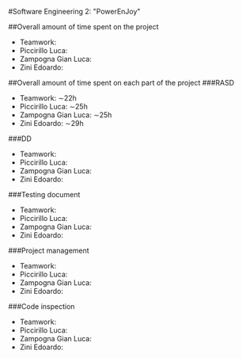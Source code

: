 #Software Engineering 2: "PowerEnJoy"

##Overall amount of time spent on the project
- Teamwork:
- Piccirillo Luca: 
- Zampogna Gian Luca: 
- Zini Edoardo: 

##Overall amount of time spent on each part of the project
###RASD
- Teamwork: ∼22h
- Piccirillo Luca: ∼25h
- Zampogna Gian Luca: ∼25h
- Zini Edoardo: ∼29h

###DD
- Teamwork:
- Piccirillo Luca: 
- Zampogna Gian Luca: 
- Zini Edoardo: 

###Testing document
- Teamwork:
- Piccirillo Luca: 
- Zampogna Gian Luca: 
- Zini Edoardo: 

###Project management
- Teamwork:
- Piccirillo Luca: 
- Zampogna Gian Luca: 
- Zini Edoardo: 

###Code inspection
- Teamwork:
- Piccirillo Luca: 
- Zampogna Gian Luca: 
- Zini Edoardo: 
